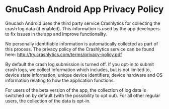 GnuCash Android App Privacy Policy
==================================

Gnucash Android uses the third party service Crashlytics for collecting the crash log data (if enabled). 
This information is used by the app developers to fix issues in the app and improve functionality.

No personally identifiable information is automatically collected as part of this process.
The privacy policy of the Crashlytics service can be found here: http://try.crashlytics.com/terms/privacy-policy.pdf
	 
By default the crash log submission is turned off. If you opt-in to submit crash logs, 
we collect information which includes, but is not limited to, device state information, 
unique device identifiers, device hardware and OS information relating to how the application functions.
                                            
For users of the beta version of the app, the collection of log data is switched on by default (with the possibility to opt out). 
For all other regular users, the collection of the data is opt-in.